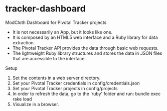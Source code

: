 tracker-dashboard
=================

ModCloth Dashboard for Pivotal Tracker projects

* It is not necessarily an App, but it looks like one.
* It is composed by an HTML5 web interface and a Ruby library for data extraction.
* The Pivotal Tracker API provides the data through basic web requests.
* The lightweight Ruby library structures and stores the data in JSON files that are accessible to the interface.

Setup

1. Set the contents in a web server directory.
2. Set your Pivotal Tracker credentials in config/credentials.json
3. Set your Pivotal Tracker projects in config/projects
4. In order to refresh the data, go to the 'ruby' folder and run: bundle exec rake load
5. Visualize in a browser.
